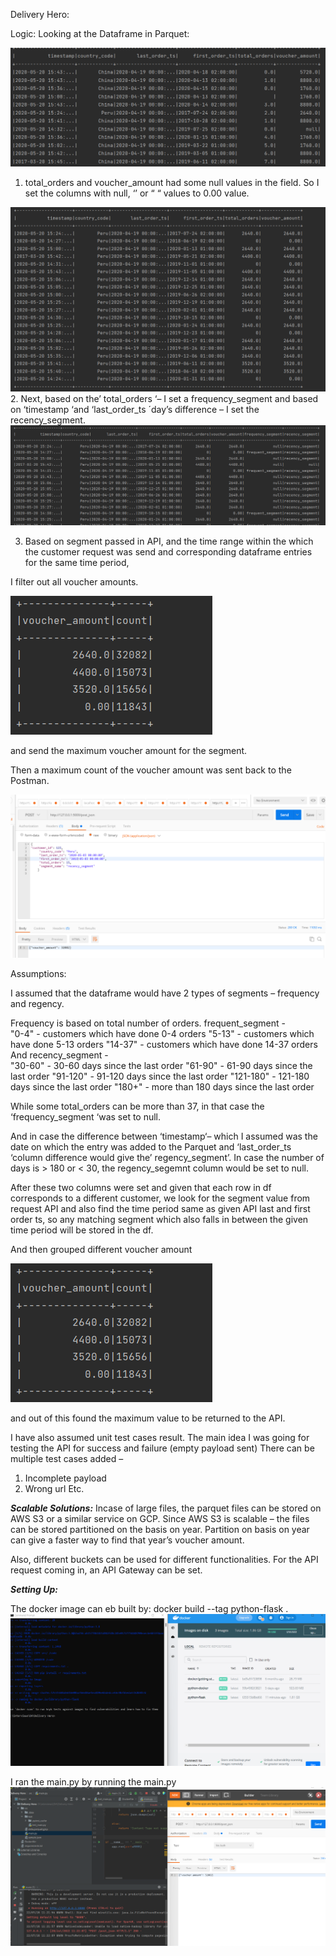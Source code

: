 Delivery Hero:

Logic:
Looking at the Dataframe in Parquet:


![dh3.png](screenshots/dh3.png)


1. total_orders and voucher_amount had some null values in the field.
So I set the columns with null, ‘’ or “ “ values to 0.00 value.


![dh4.png](screenshots/dh4.png)
2. Next, based on the’ total_orders ‘– I set a frequency_segment
and based on ‘timestamp ‘and ‘last_order_ts ´day’s difference – I set the recency_segment.
![dh5.png](screenshots/dh5.png)


3. Based on segment passed in API,
and the time range within the which the customer request was send and corresponding dataframe entries for the same time period,

I filter out all voucher amounts.

![dh1.png](screenshots/dh1.png)


and send the maximum voucher amount for the segment.


Then a maximum count of the voucher amount was sent back to the Postman.

![dh2.png](screenshots/dh2.png)


Assumptions:

I assumed that the dataframe would have 2 types of segments – frequency and regency.

Frequency is based on total number of orders.
 frequent_segment -  
"0-4" - customers which have done 0-4 orders
"5-13" - customers which have done 5-13 orders
"14-37" - customers which have done 14-37 orders    
And recency_segment -  
"30-60" - 30-60 days since the last order
"61-90" - 61-90 days since the last order
"91-120" - 91-120 days since the last order
"121-180" - 121-180 days since the last order
"180+" - more than 180 days since the last order
 
While some total_orders can be more than 37, in that case the ‘frequency_segment ‘was set to null.

And in case the difference between ‘timestamp‘– which I assumed was the date on which the entry was added to the Parquet and ‘last_order_ts ‘column difference would give the’ regency_segment’.
In case the number of days is > 180 or < 30, the regency_segemnt column would be set to null.

After these two columns were set and given that each row in df corresponds to a different customer, we look for the segment value from request API and also find the time period same as given API last and first order ts, so any matching segment which also falls in between the given time period will be stored in the df.

And then grouped different voucher amount 


![dh1.png](screenshots/dh1.png)



and out of this found the maximum value to be returned to the API.

I have also assumed unit test cases result. The main idea I was going for testing the API for success and failure (empty payload sent)
There can be multiple test cases added – 
1.	Incomplete payload
2.	Wrong url 
Etc.



**_Scalable Solutions:_**
Incase of large files, the parquet files can be stored on AWS S3 or a similar service on GCP.
Since AWS S3 is scalable – the files can be stored partitioned on the basis on year. Partition on basis on year can give a faster way to find that year’s voucher amount.

Also, different buckets can be used for different functionalities.
For the API request coming in, an API Gateway can be set.





**_Setting Up:_**

The docker image can eb built by: docker build --tag python-flask .
![dh7.png](screenshots/DH7.png)

I ran the main.py by running the main.py
![dh8.png](screenshots/DH8.png)